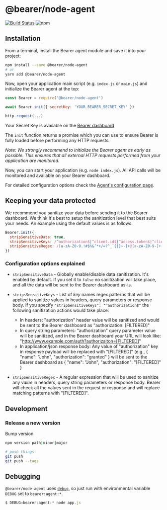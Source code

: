 # @bearer/node-agent

[![Build Status](https://build.bearer.tech/api/badges/Bearer/node-agent/status.svg)](https://build.bearer.tech/Bearer/node-agent)
![npm](https://img.shields.io/npm/v/@bearer/node-agent)

## Installation

From a terminal, install the Bearer agent module and save it into your project:

```bash
npm install --save @bearer/node-agent
# or
yarn add @bearer/node-agent
```

Now, open your application main script (e.g. `index.js` or `main.js`) and initialize the Bearer agent at the top:

```js
const Bearer = require('@bearer/node-agent')

await Bearer.init({ secretKey: 'YOUR_BEARER_SECRET_KEY' })

http.request(...)
```

Your Secret Key is available on the [Bearer dashboard](https://app.bearer.sh/keys)

The `init` function returns a promise which you can use to ensure Bearer is
fully loaded before performing any HTTP requests.

_Note: We strongly recommend to initialize the Bearer agent as early as possible. This ensures that all external HTTP requests performed from your application are monitored._

Now, you can start your application (e.g. `node index.js`). All API calls will be monitored and available on your Bearer dashboard.

For detailed configuration options check the [Agent's configuration page](https://node.docs.bearer.sh/).

## Keeping your data protected

We recommend you sanitize your data before sending it to the Bearer dashboard.
We think it's best to setup the sanitization level that best suits your needs.
An example using the default values is as follows:

```javascript
Bearer.init({
  stripSensitiveData: true,
  stripSensitiveKeys: /^authorization$|^client.id$|^access.token$|^client.secret$/i,
  stripSensitiveRegex: /[a-zA-Z0-9.!#$%&’*+/=?^_`{|}~-]+@[a-zA-Z0-9-]+(?:.[a-zA-Z0-9-]+)*/,
})
```

### Configuration options explained

- `stripSensitiveData` - Globally enable/disable data sanitization. It's enabled by default. If you set it to `false` no sanitization will take place, and all the data will be sent to the Bearer dashboard as-is.
- `stripsSensitiveKeys` - List of _key_ names regex patterns that will be applied to sanitize values in headers, query parameters or response body. If you specify `"stripSensitiveKeys": "^authorization$"` the following sanitization actions would take place:

  - In headers: "authorization" header value will be sanitized and would be sent to the Bearer dashboard as "authorization: [FILTERED]"
  - In query string parameters: "authorization" query parameter value will be sanitized, and in the Bearer dashboard your URL will look like: "http://www.example.com/auth?authorizaiton=[FILTERED]"
  - In application/json response body: Any value of "authorization" key in response payload will be replaced with "[FILTERED]" (e.g., { "name": "John", "authorization": "granted" } will be sent to the Bearer dashboard as { "name": "John", "authorization": "[FILTERED]" }

- `stripSensitiveRegex` - A regular expression that will be used to sanitize any _value_ in headers, query string parameters or response body. Bearer will check all the values sent in the request or response and will replace matching patterns with "[FILTERED]".

## Development

### Release a new version

Bump version

```bash
npm version path|minor|major

# push things
git push
git push --tags
```

## Debugging

`@bearer/node-agent` uses [`debug`](https://github.com/visionmedia/debug), so just run with environmental variable `DEBUG` set to `bearer:agent:*`.

```js
$ DEBUG=bearer:agent:* node app.js
```
